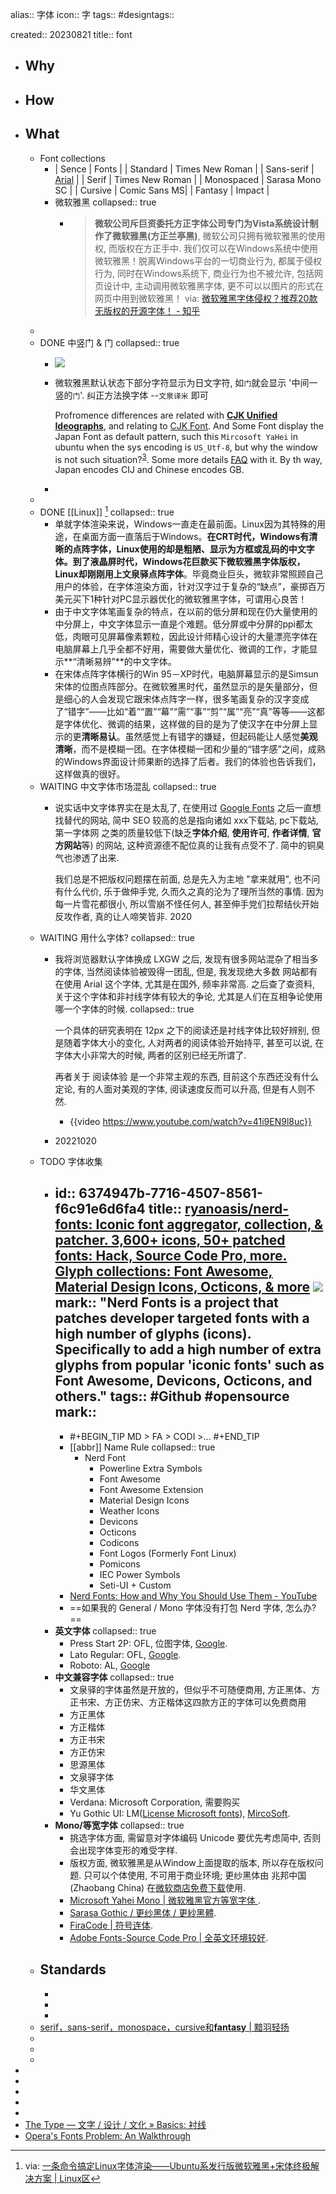 alias:: 字体
icon:: 字
tags:: #designtags:: 

created:: 20230821
title:: font

- ## Why
- ## How
- ## What
  - Font collections
    - | Sence | Fonts |
      | Standard | Times New Roman |
      | Sans-serif | [Arial](https://zh.wikipedia.org/zh-cn/Arial) |
      | Serif | Times New Roman |
      | Monospaced | Sarasa Mono SC |
      | Cursive | Comic Sans MS|
      | Fantasy | Impact |
    - 微软雅黑
      collapsed:: true
      - > **微软公司斥巨资委托方正字体公司专门为Vista系统设计制作了微软雅黑(方正兰亭黑)**, 微软公司只拥有微软雅黑的使用权, 而版权在方正手中. 我们仅可以在Windows系统中使用微软雅黑！脱离Windows平台的一切商业行为, 都属于侵权行为, 同时在Windows系统下, 商业行为也不被允许, 包括网页设计中, 主动调用微软雅黑字体, 更不可以以图片的形式在网页中用到微软雅黑！
        via: [微软雅黑字体侵权？推荐20款无版权的开源字体！ - 知乎](https://zhuanlan.zhihu.com/p/49049779)
  -
  - DONE 中竖门 & 门
    collapsed:: true
    - ![](../assets/japan-men.webp)
    - 微软雅黑默认状态下部分字符显示为日文字符, 如`门`就会显示 '中间一竖的`门`'. 纠正方法换字体 --`文泉译米` 即可
      
      Profromence differences are related with [**CJK Unified Ideographs**](https://en.wikipedia.org/wiki/CJK_Unified_Ideographs), and relating to [CJK Font](https://en.wikipedia.org/wiki/List_of_CJK_fonts). And Some Font display the Japan Font as default pattern, such this `Mircosoft YaHei` in ubuntu when the sys encoding is `US_Utf-8`, but why the window is not such situation?<sup>[3](#j3)</sup>. Some more details [FAQ](https://www.unicode.org/faq/han_cjk.html) with it. By th way, Japan encodes CIJ and Chinese encodes GB.
    -
  -
  - DONE [[Linux]] [^linux]
    collapsed:: true
    - 单就字体渲染来说，Windows一直走在最前面。Linux因为其特殊的用途，在桌面方面一直落后于Windows。**在CRT时代，Windows有清晰的点阵字体，Linux使用的却是粗陋、显示为方框或乱码的中文字体。到了液晶屏时代，Windows花巨款买下微软雅黑字体版权，Linux却刚刚用上文泉驿点阵字体**。毕竟商业巨头，微软非常照顾自己用户的体验，在字体渲染方面，针对汉字过于复杂的“缺点”，豪掷百万美元买下1种针对PC显示器优化的微软雅黑字体，可谓用心良苦！
    - 由于中文字体笔画复杂的特点，在以前的低分屏和现在仍大量使用的中分屏上，中文字体显示一直是个难题。低分屏或中分屏的ppi都太低，肉眼可见屏幕像素颗粒，因此设计师精心设计的大量漂亮字体在电脑屏幕上几乎全都不好用，需要做大量优化、微调的工作，才能显示**“清晰易辨”**的中文字体。
    - 在宋体点阵字体横行的Win 95－XP时代，电脑屏幕显示的是Simsun宋体的位图点阵部分。在微软雅黑时代，虽然显示的是矢量部分，但是细心的人会发现它跟宋体点阵字一样，很多笔画复杂的汉字变成了“错字”——比如“着”“置”“幕”“需”“事”“剪”“属”“亮”“真”等等——这都是字体优化、微调的结果，这样做的目的是为了使汉字在中分屏上显示的更**清晰易认**。虽然感觉上有错字的嫌疑，但起码能让人感觉**美观清晰**，而不是模糊一团。在字体模糊一团和少量的“错字感”之间，成熟的Windows界面设计师果断的选择了后者。我们的体验也告诉我们，这样做真的很好。
  - WAITING 中文字体市场混乱
    collapsed:: true
    - 说实话中文字体界实在是太乱了, 在使用过 [Google Fonts](https://fonts.google.com) 之后一直想找替代的网站, 简中 SEO 较高的总是指向诸如 xxx下载站, pc下载站, 第一字体网 之类的质量较低下(缺乏**字体介绍**, **使用许可**, **作者详情**, **官方网站**等) 的网站, 这种资源德不配位真的让我有点受不了. 简中的铜臭气也渗透了出来.
      
      我们总是不把版权问题摆在前面, 总是先入为主地 "拿来就用", 也不问有什么代价, 乐于做伸手党, 久而久之真的沦为了理所当然的事情. 因为每一片雪花都很小, 所以雪崩不怪任何人, 甚至伸手党们拉帮结伙开始反攻作者, 真的让人啼笑皆非.
      2020
  - WAITING 用什么字体?
    collapsed:: true
    - 我将浏览器默认字体换成 LXGW 之后, 发现有很多网站混杂了相当多的字体, 当然阅读体验被毁得一团乱, 但是, 我发现绝大多数 网站都有在使用 Arial 这个字体, 尤其是在国外, 频率非常高. 之后查了查资料, 关于这个字体和非衬线字体有较大的争论, 尤其是人们在互相争论使用哪一个字体的时候. 
      collapsed:: true
      
      一个具体的研究表明在 12px 之下的阅读还是衬线字体比较好辨别, 但是随着字体大小的变化, 人对两者的阅读体验开始持平, 甚至可以说, 在字体大小非常大的时候, 两者的区别已经无所谓了.
      
      再者关于 阅读体验 是一个非常主观的东西, 目前这个东西还没有什么定论, 有的人面对美观的字体, 阅读速度反而可以升高, 但是有人则不然.
      - {{video https://www.youtube.com/watch?v=41i9EN9l8uc}}
    - 20221020
  - TODO 字体收集
    - id:: 6374947b-7716-4507-8561-f6c91e6d6fa4
      title:: [ryanoasis/nerd-fonts: Iconic font aggregator, collection, & patcher. 3,600+ icons, 50+ patched fonts: Hack, Source Code Pro, more. Glyph collections: Font Awesome, Material Design Icons, Octicons, & more](https://github.com/ryanoasis/nerd-fonts) ![](https://img.shields.io/github/stars/ryanoasis/nerd-fonts)
      mark:: "Nerd Fonts is a project that patches developer targeted fonts with a high number of glyphs (icons). Specifically to add a high number of extra glyphs from popular 'iconic fonts' such as Font Awesome, Devicons, Octicons, and others."
      tags:: #Github #opensource 
      mark::
      -
        - #+BEGIN_TIP
          MD > FA > CODI >...
          #+END_TIP
      - [[abbr]] Name Rule
        collapsed:: true
        - Nerd Font
          - Powerline Extra Symbols
          - Font Awesome
          - Font Awesome Extension
          - Material Design Icons
          - Weather Icons
          - Devicons
          - Octicons
          - Codicons
          - Font Logos (Formerly Font Linux)
          - Pomicons
          - IEC Power Symbols
          - Seti-UI + Custom
      - [Nerd Fonts: How and Why You Should Use Them - YouTube](https://www.youtube.com/watch?v=w9wqIEk5Cqo)
      - ==如果我的 General / Mono 字体没有打包 Nerd 字体, 怎么办?==
    - **英文字体**
      collapsed:: true
      - Press Start 2P: OFL, 位图字体, [Google](https://fonts.google.com/specimen/Press+Start+2P#standard-styles).
      - Lato Regular: OFL, [Google](https://fonts.google.com/specimen/Lato).
      - Roboto: AL, [Google](https://fonts.google.com/specimen/Roboto)
    - **中文兼容字体**
      collapsed:: true
      - 文泉驿的字体虽然是开放的，但似乎不可随便商用, 方正黑体、方正书宋、方正仿宋、方正楷体这四款方正的字体可以免费商用
      - 方正黑体
      - 方正楷体
      - 方正书宋
      - 方正仿宋
      - 思源黑体
      - 文泉驿字体
      - 华文黑体
      - Verdana: Microsoft Corporation, 需要购买
      - Yu Gothic UI: LM([License Microsoft fonts](https://www.fonts.com/content/microsoft-typography)), [MircoSoft](https://docs.microsoft.com/en-us/typography/font-list/yu-gothic).
    - **Mono/等宽字体**
      collapsed:: true
      - 挑选字体方面, 需留意对字体编码 Unicode 要优先考虑简中, 否则会出现字体变形的难受字样.
      - 版权方面, 微软雅黑是从Window上面提取的版本, 所以存在版权问题. 只可以个体使用, 不可用于商业环境; 更纱黑体由 兆邦中国(Zhaobang China) 在[微软商店免费下载](https://www.microsoft.com/zh-cn/p/%E6%9B%B4%E7%BA%B1%E9%BB%91%E4%BD%93/9mw0m424ncz7)使用.
      - [Microsoft Yahei Mono | 微软雅黑官方等宽字体 ](https://github.com/cheny-m/Microsoft-Yahei-Mono).
      - [Sarasa Gothic / 更纱黑体 / 更紗黑體](https://github.com/be5invis/Sarasa-Gothic).
      - [FiraCode | 符号连体](https://github.com/tonsky/FiraCode).
      - [Adobe Fonts-Source Code Pro | 全英文环境较好](https://github.com/adobe-fonts/source-code-pro).
  - Standards
    -
    -
    -
    -
  - [serif，sans-serif，monospace，cursive和**fantasy** | 黯羽轻扬](http://www.ayqy.net/blog/serif%EF%BC%8Csans-serif%EF%BC%8Cmonospace%EF%BC%8Ccursive%E5%92%8Cfantasy/)
  -
  -
  -
-
-
-
- [^linux]: via: [一条命令搞定Linux字体渲染——Ubuntu系发行版微软雅黑+宋体终极解决方案 | Linux区](https://linux.zone/278)
- [^Collection]: via: [「免版权字体」收集网站，已收藏了 45 款免费商用字体 - V2EX](https://v2ex.com/t/627989#; )
- [The Type — 文字 / 设计 / 文化 » Basics: 衬线](https://www.thetype.com/2010/01/1814/)
- [Opera's Fonts Problem: An Walkthrough](https://jedi.org/opera/FontTest/)